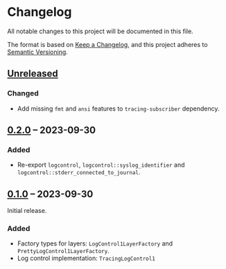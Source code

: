 # Changelog

All notable changes to this project will be documented in this file.

The format is based on [Keep a Changelog](https://keepachangelog.com/en/1.0.0/),
and this project adheres to [Semantic Versioning](https://semver.org/spec/v2.0.0.html).

## [Unreleased]

### Changed
- Add missing `fmt` and `ansi` features to `tracing-subscriber` dependency.

## [0.2.0] – 2023-09-30

### Added
- Re-export `logcontrol`, `logcontrol::syslog_identifier` and `logcontrol::stderr_connected_to_journal`.

## [0.1.0] – 2023-09-30

Initial release.

### Added

- Factory types for layers: `LogControl1LayerFactory` and `PrettyLogControl1LayerFactory`.
- Log control implementation: `TracingLogControl1`

[Unreleased]: https://github.com/swsnr/logcontrol.rs/compare/logcontrol-tracing-v0.2.0...HEAD
[0.2.0]: https://github.com/swsnr/logcontrol.rs/compare/logcontrol-tracing-v0.1.0...logcontrol-tracing-v0.2.0
[0.1.0]: https://github.com/swsnr/logcontrol.rs/releases/tag/logcontrol-zbus-v1.0.0
